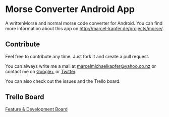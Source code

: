 Morse Converter Android App
===========================

A writtenMorse and normal morse code converter for Android. You can find more information about this app on http://marcel-kapfer.de/projects/morse/.

## Contribute

Feel free to contribute any time. Just fork it and create a pull request. 


You can always write me a mail at marcelmichaelkapfer@yahoo.co.nz or contact me on [Google+](https://plus.google.com/+MarcelMichaelKapfer) or [Twitter](https://twitter.com/MarcelKapfer).


You can also check out the issues and the Trello board.

## Trello Board

[Feature & Development Board](https://trello.com/b/SGMIGVbI/morse-android)
